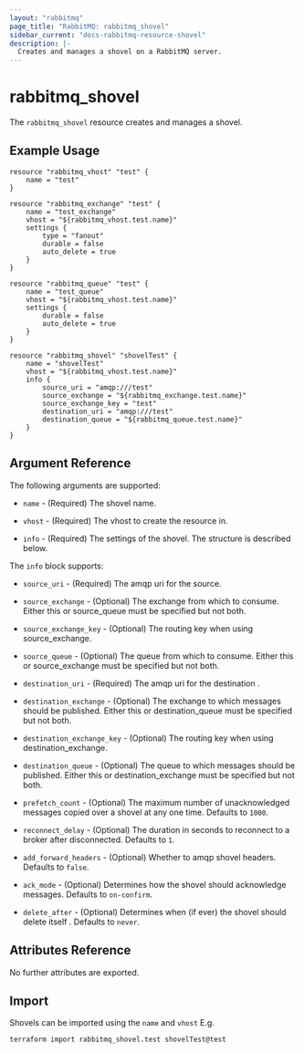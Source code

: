 ```yaml
---
layout: "rabbitmq"
page_title: "RabbitMQ: rabbitmq_shovel"
sidebar_current: "docs-rabbitmq-resource-shovel"
description: |-
  Creates and manages a shovel on a RabbitMQ server.
---
```


# rabbitmq\_shovel

The ``rabbitmq_shovel`` resource creates and manages a shovel.

## Example Usage

```hcl
resource "rabbitmq_vhost" "test" {
    name = "test"
}

resource "rabbitmq_exchange" "test" {
    name = "test_exchange"
    vhost = "${rabbitmq_vhost.test.name}"
    settings {
        type = "fanout"
        durable = false
        auto_delete = true
    }
}

resource "rabbitmq_queue" "test" {
	name = "test_queue"
	vhost = "${rabbitmq_vhost.test.name}"
	settings {
		durable = false
		auto_delete = true
	}
}

resource "rabbitmq_shovel" "shovelTest" {
	name = "shovelTest"
	vhost = "${rabbitmq_vhost.test.name}"
	info {
		source_uri = "amqp:///test"
		source_exchange = "${rabbitmq_exchange.test.name}"
		source_exchange_key = "test"
		destination_uri = "amqp:///test"
		destination_queue = "${rabbitmq_queue.test.name}"
	}
}
```

## Argument Reference

The following arguments are supported:

* `name` - (Required) The shovel name.

* `vhost` - (Required) The vhost to create the resource in.

* `info` - (Required) The settings of the shovel. The structure is
  described below.

The `info` block supports:

* `source_uri` - (Required) The amqp uri for the source.

* `source_exchange` - (Optional) The exchange from which to consume.
Either this or source_queue must be specified but not both.

* `source_exchange_key` - (Optional) The routing key when using source_exchange.

* `source_queue` - (Optional) The queue from which to consume.
Either this or source_exchange must be specified but not both.

* `destination_uri` - (Required) The amqp uri for the destination .

* `destination_exchange` - (Optional) The exchange to which messages should be published.
Either this or destination_queue must be specified but not both.

* `destination_exchange_key` - (Optional) The routing key when using destination_exchange.

* `destination_queue` - (Optional) The queue to which messages should be published.
Either this or destination_exchange must be specified but not both.

* `prefetch_count` - (Optional) The maximum number of unacknowledged messages copied over a shovel at any one time.
Defaults to `1000`.

* `reconnect_delay` - (Optional) The duration in seconds to reconnect to a broker after disconnected.
Defaults to `1`.

* `add_forward_headers` - (Optional) Whether to amqp shovel headers.
Defaults to `false`.

* `ack_mode` - (Optional) Determines how the shovel should acknowledge messages.
Defaults to `on-confirm`.

* `delete_after` - (Optional) Determines when (if ever) the shovel should delete itself .
Defaults to `never`.

## Attributes Reference

No further attributes are exported.

## Import

Shovels can be imported using the `name` and `vhost`
E.g.

```
terraform import rabbitmq_shovel.test shovelTest@test
```
